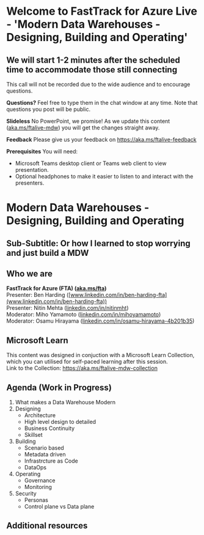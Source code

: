 # Welcome to FastTrack for Azure Live - 'Modern Data Warehouses - Designing, Building and Operating'
## We will start 1-2 minutes after the scheduled time to accommodate those still connecting

This call will not be recorded due to the wide audience and to encourage questions.

**Questions?** Feel free to type them in the chat window at any time. Note that questions you post will be public.

**Slideless** No PowerPoint, we promise! As we update this content ([aka.ms/ftalive-mdw](aka.ms/ftalive-mdw)) you will get the changes straight away.

**Feedback** Please give us your feedback on https://aka.ms/ftalive-feedback

**Prerequisites**
You will need:
* Microsoft Teams desktop client or Teams web client to view presentation.
* Optional headphones to make it easier to listen to and interact with the presenters.

# Modern Data Warehouses - Designing, Building and Operating
## Sub-Subtitle: Or how I learned to stop worrying and just build a MDW
## Who we are
**FastTrack for Azure (FTA) ([aka.ms/fta](aka.ms/fta))** <br/>
Presenter: Ben Harding ([www.linkedin.com/in/ben-harding-fta](www.linkedin.com/in/ben-harding-fta)) <br/>
Presenter: Nitin Mehta ([linkedin.com/in/nitinmht](linkedin.com/in/nitinmht)) <br/>
Moderator: Miho Yamamoto ([linkedin.com/in/mihoyamamoto](linkedin.com/in/mihoyamamoto))<br/>
Moderator: Osamu Hirayama ([linkedin.com/in/osamu-hirayama-4b201b35](linkedin.com/in/osamu-hirayama-4b201b35))<br/>


## Microsoft Learn
This content was designed in conjuction with a Microsoft Learn Collection, which you can utilised for self-paced learning after this session. <br/>
Link to the Collection: https://aka.ms/ftalive-mdw-collection


## Agenda (Work in Progress)
1. What makes a Data Warehouse Modern
1. Designing
    * Architecture
    * High level design to detailed
    * Business Continuity
    * Skillset
1. Building
    * Scenario based
    * Metadata driven
    * Infrastrcture as Code
    * DataOps
1. Operating
    * Governance
    * Monitoring
1. Security
    * Personas
    * Control plane vs Data plane

## Additional resources
